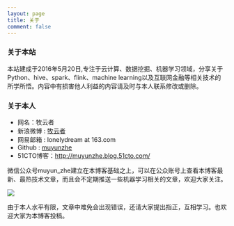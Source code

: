 ```yaml
---
layout: page
title: 关于
comment: false
---
```


### 关于本站

本站建成于2016年5月20日,专注于云计算、数据挖掘、机器学习领域，分享关于Python、hive、spark、flink、machine learning以及互联网金融等相关技术的所学所悟。内容中有损害他人利益的内容请及时与本人联系修改或删除。

### 关于本人
+ 网名：牧云者
+ 新浪微博 : [牧云者](http://weibo.com/muyunzhe)
+ 网易邮箱 : lonelydream at 163.com
+ Github : [muyunzhe](https://github.com/muyunzhe)
+ 51CTO博客：http://muyunzhe.blog.51cto.com/

微信公众号muyun_zhe建立在本博客基础之上，可以在公众账号上查看本博客最新、最热技术文章，而且会不定期推送一些机器学习相关的文章，欢迎大家关注。

![](/uploads/wxmp.jpg)

由于本人水平有限，文章中难免会出现错误，还请大家提出指正，互相学习。也欢迎大家为本博客投稿。
